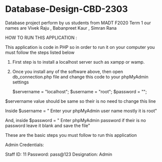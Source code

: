 # Database-Design-CBD-2303
Database project perform by us students from MADT F2020 Term 1 our names are Vivek Raju , Babanpreet Kaur , Simran Rana

HOW TO RUN THIS APPLICATION :

This application is code in PHP so in order to run it on your computer you must follow the steps listed below

1. First step is to install a localhost server such as xampp or wamp.
2. Once you install any of the software above, then open db_connection.php file and change this code to your phpMyAdmin settings

      $servername = "localhost";
      $username = "root";
      $password = "";
      
$servername value should be same so their is no need to change this line

Inside $username = " Enter your phpMyAdmin user name mostly it is root"

And, inside $password = " Enter phpMyAdmin password if their is no password leave it blank and save the file"

These are the basic steps you must follow to run this application


Admin Credentials:

Staff ID: 11
Password: pass@123
Designation: Admin
